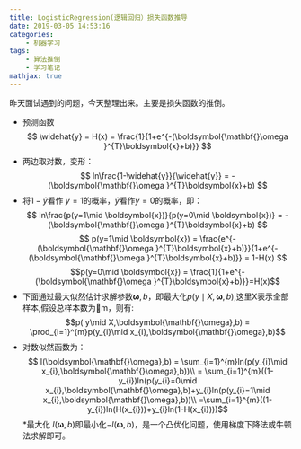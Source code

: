 ```yaml
---
title: LogisticRegression(逻辑回归）损失函数推导
date: 2019-03-05 14:53:16
categories:
    - 机器学习
tags: 
    - 算法推倒
    - 学习笔记
mathjax: true
---
```


昨天面试遇到的问题，今天整理出来。主要是损失函数的推倒。

<!-- more -->

* 预测函数
$$ \widehat{y} = H(x) = \frac{1}{1+e^{-(\boldsymbol{\mathbf{}\omega }^{T}\boldsymbol{x}+b)}} $$
* 两边取对数，变形：
$$ ln\frac{1-\widehat{y}}{\widehat{y}} = -(\boldsymbol{\mathbf{}\omega }^{T}\boldsymbol{x}+b) $$
* 将$1-\widehat{y}$看作 $y=1$的概率，$\widehat{y}$看作$y=0$的概率，即：
$$ ln\frac{p(y=1\mid \boldsymbol{x})}{p(y=0\mid \boldsymbol{x})} = -(\boldsymbol{\mathbf{}\omega }^{T}\boldsymbol{x}+b) $$
$$ p(y=1\mid \boldsymbol{x}) = \frac{e^{-(\boldsymbol{\mathbf{}\omega }^{T}\boldsymbol{x}+b)}}{1+e^{-(\boldsymbol{\mathbf{}\omega }^{T}\boldsymbol{x}+b)}} = 1-H(x) $$
$$p(y=0\mid \boldsymbol{x}) = \frac{1}{1+e^{-(\boldsymbol{\mathbf{}\omega }^{T}\boldsymbol{x}+b)}}=H(x)$$
*  下面通过最大似然估计求解参数$\boldsymbol{\mathbf{}\omega },b$，即最大化$p( y\mid X,\boldsymbol{\mathbf{}\omega},b)$,这里X表示全部样本,假设总样本数为m，则有:
$$p( y\mid X,\boldsymbol{\mathbf{}\omega},b) = \prod_{i=1}^{m}p(y_{i}\mid x_{i},\boldsymbol{\mathbf{}\omega},b)$$
* 对数似然函数为：
$$ l(\boldsymbol{\mathbf{}\omega},b) = \sum_{i=1}^{m}ln(p(y_{i}\mid x_{i},\boldsymbol{\mathbf{}\omega},b))\\
= \sum_{i=1}^{m}((1-y_{i})ln(p(y_{i}=0\mid x_{i},\boldsymbol{\mathbf{}\omega},b)+y_{i}ln(p(y_{i}=1\mid x_{i},\boldsymbol{\mathbf{}\omega},b))\\
=\sum_{i=1}^{m}((1-y_{i})ln(H(x_{i}))+y_{i}ln(1-H(x_{i})))$$
*最大化 $l(\boldsymbol{\mathbf{}\omega},b)$即最小化$-l(\boldsymbol{\mathbf{}\omega},b)$，是一个凸优化问题，使用梯度下降法或牛顿法求解即可。





